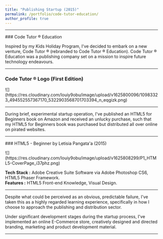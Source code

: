 ```yaml
---
title: "Publishing Startup (2015)"
permalink: /portfolio/code-tutor-education/
author_profile: true
---
```

---------------
<p></p>
### Code Tutor ® Education
<p></p>
Inspired by my Kids Holiday Program, I've decided to embark on a new venture, Code Tutor ® (rebranded to Code Tutor ® Education). Code Tutor ® Education was a publishing company set on a mission to inspire future technology endeavours.

---------------

### Code Tutor ® Logo (First Edition)
<p></p>
![](https://res.cloudinary.com/louiy9obu/image/upload/v1625800096/10983323_494552557367170_5322903568701703394_n_eqgizk.png)

---------------

During brief, experimental startup operation, I've published an HTML5 for Beginners book on Amazon and received an unlucky purchase, such that my HTML5 for Beginners book was purchased but distributed all over online on pirated websites.

---------------
<p></p>
### HTML5 - Beginner by Letisia Pangata'a (2015)
<p></p>
![](https://res.cloudinary.com/louiy9obu/image/upload/v1625808299/P1_HTML5-CoverPage_i37phz.png)

**Tech Stack :** Adobe Creative Suite Software via Adobe Photoshop CS6, HTML5 Phaser Framework.
<br>**Features :** HTML5 Front-end Knowledge, Visual Design.

---------------

Despite what could be perceived as an obvious, predictable failure, I've taken this as a highly regarded learning experience, specifically in how I choose to approach the publishing and distribution sector.

Under significant development stages during the startup process, I've implemented an online E-Commerce store, creatively designed and directed branding, marketing and product development material.

---------------
